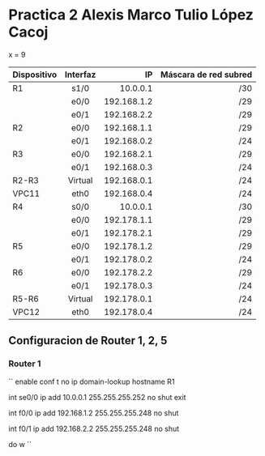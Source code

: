 # Practica 2 Alexis Marco Tulio López Cacoj

x = 9
 
| Dispositivo| Interfaz| IP| Máscara de red subred|
| :------------ | :-----------: | ------------: |  ------------: |
| R1   |s1/0| 10.0.0.1 |/30 |
|   | e0/0    | 192.168.1.2 |/29|
|   | e0/1 | 192.168.2.2|/29|s
|R2|e0/0| 192.168.1.1|/29|
||e0/1| 192.168.0.2|/24|
|R3|e0/0| 192.168.2.1|/29|
||e0/1| 192.168.0.3|/24|
|R2-R3|Virtual| 192.168.0.1|/24|
|VPC11|eth0| 192.168.0.4|/24|
|R4|s0/0| 10.0.0.1|/30|
||e0/0| 192.178.1.1|/29|
||e0/1| 192.178.2.1|/29|
|R5|e0/0|192.178.1.2|/29|
||e0/1|192.178.0.2|/24|
|R6|e0/0|192.178.2.2|/29|
||e0/1|192.178.0.3|/24|
|R5-R6|Virtual| 192.178.0.1|/24|
|VPC12|eth0| 192.178.0.4|/24|


## Configuracion de Router 1, 2, 5

### Router 1

``
enable
conf t
no ip domain-lookup
hostname R1


int se0/0
ip add 10.0.0.1 255.255.255.252
no shut
exit

int f0/0
ip add 192.168.1.2 255.255.255.248
no shut

int f0/1
ip add 192.168.2.2 255.255.255.248
no shut

do w
``
